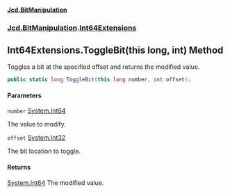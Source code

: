 #### [Jcd.BitManipulation](index 'index')
### [Jcd.BitManipulation](Jcd.BitManipulation 'Jcd.BitManipulation').[Int64Extensions](Jcd.BitManipulation.Int64Extensions 'Jcd.BitManipulation.Int64Extensions')

## Int64Extensions.ToggleBit(this long, int) Method

Toggles a bit at the specified offset and returns the modified value.

```csharp
public static long ToggleBit(this long number, int offset);
```
#### Parameters

<a name='Jcd.BitManipulation.Int64Extensions.ToggleBit(thislong,int).number'></a>

`number` [System.Int64](https://docs.microsoft.com/en-us/dotnet/api/System.Int64 'System.Int64')

The value to modify.

<a name='Jcd.BitManipulation.Int64Extensions.ToggleBit(thislong,int).offset'></a>

`offset` [System.Int32](https://docs.microsoft.com/en-us/dotnet/api/System.Int32 'System.Int32')

The bit location to toggle.

#### Returns
[System.Int64](https://docs.microsoft.com/en-us/dotnet/api/System.Int64 'System.Int64')
The modified value.